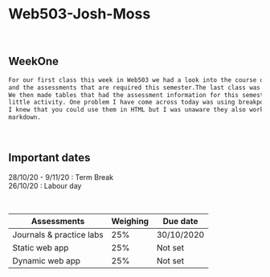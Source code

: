 # Web503-Josh-Moss

<br />

## WeekOne 

```markdown
For our first class this week in Web503 we had a look into the course outline 
and the assessments that are required this semester.The last class was similar. 
We then made tables that had the assessment information for this semester as a 
little activity. One problem I have come across today was using breakpoints. 
I knew that you could use them in HTML but I was unaware they also worked in
markdown. 
```
<br />

## Important dates 

28/10/20 - 9/11/20 : Term Break <br />
26/10/20 : Labour day

<br />

Assessments | Weighing | Due date
----------- | -------- | ---------
Journals & practice labs | 25% | 30/10/2020
Static web app | 25% | Not set
Dynamic web app | 25% | Not set


